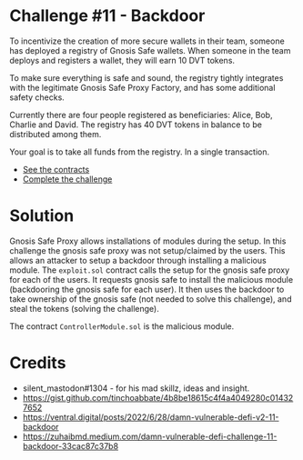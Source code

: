 # Challenge #11 - Backdoor

To incentivize the creation of more secure wallets in their team, someone has deployed a registry of Gnosis Safe wallets. When someone in the team deploys and registers a wallet, they will earn 10 DVT tokens.

To make sure everything is safe and sound, the registry tightly integrates with the legitimate Gnosis Safe Proxy Factory, and has some additional safety checks.

Currently there are four people registered as beneficiaries: Alice, Bob, Charlie and David. The registry has 40 DVT tokens in balance to be distributed among them.

Your goal is to take all funds from the registry. In a single transaction.

-   [See the contracts](https://github.com/tinchoabbate/damn-vulnerable-defi/tree/v2.2.0/contracts/backdoor)
-   [Complete the challenge](https://github.com/tinchoabbate/damn-vulnerable-defi/blob/v2.2.0/test/backdoor/backdoor.challenge.js)

# Solution

Gnosis Safe Proxy allows installations of modules during the setup. In this challenge the gnosis safe proxy was not setup/claimed by the users. This allows an attacker to setup a backdoor through installing a malicious module. The `exploit.sol` contract calls the setup for the gnosis safe proxy for each of the users. It requests gnosis safe to install the malicious module (backdooring the gnosis safe for each user). It then uses the backdoor to take ownership of the gnosis safe (not needed to solve this challenge), and steal the tokens (solving the challenge).

The contract `ControllerModule.sol` is the malicious module.

# Credits

-   silent_mastodon#1304 - for his mad skillz, ideas and insight.
-   https://gist.github.com/tinchoabbate/4b8be18615c4f4a4049280c014327652
-   https://ventral.digital/posts/2022/6/28/damn-vulnerable-defi-v2-11-backdoor
-   https://zuhaibmd.medium.com/damn-vulnerable-defi-challenge-11-backdoor-33cac87c37b8
